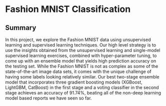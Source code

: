 # Fashion MNIST Classification

## Summary

In this project, we explore the Fashion MNIST data using unsupervised learning and supervised learning techniques. Our high level strategy is to use the insights obtained from the unsupervised learning and single-model supervised learning exercises, combined with hyper-parameter tuning, to come up with an ensemble model that yields high prediction accuracy on the testing set. While the Fashion MNIST is not as complex as some of the state-of-the-art image data sets, it comes with the unique challenge of having some labels looking relatively similar. Our best two-stage ensemble model that incorporates three gradient boosting models (XGBoost, LightGBM, CatBoost) in the first stage and a voting classifier in the second stage achieves an accuracy of 91.74%, beating all of the non-deep learning model based reports we have seen so far.




